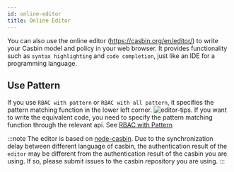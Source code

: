 ```yaml
---
id: online-editor
title: Online Editor
---
```


You can also use the online editor (https://casbin.org/en/editor/) to write your Casbin model and policy in your web browser. It provides functionality such as ``syntax highlighting`` and ``code completion``, just like an IDE for a programming language.

## Use Pattern
If you use ``RBAC with pattern`` or ``RBAC with all pattern``, it specifies the pattern matching function in the lower left corner.
![editor-tips](https://casbin.org/img/editor-tips.png). If you want to write the equivalent code, you need to specify the pattern matching function through the relevant api. See [RBAC with Pattern](/docs/en/rbac-with-pattern)

:::note
The editor is based on [node-casbin](https://github.com/casbin/node-casbin). Due to the synchronization delay between different language of casbin, the authentication result of the ``editor`` may be different from the authentication result of the casbin you are using. If so, please submit issues to the casbin repository you are using.
:::